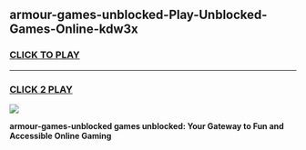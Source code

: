 
## armour-games-unblocked-Play-Unblocked-Games-Online-kdw3x
<h3>
<a href="https://premium76.site?title=armour-games-unblocked&ref=25A">CLICK TO PLAY</a></h3>
<hr>

<h3>
<a href="https://premium76.site?title=armour-games-unblocked&ref=25A">CLICK 2 PLAY</a>
  
</h3>

<a href="https://premium76.site?title=armour-games-unblocked&ref=25A"><img src="https://clearcache.store/games.png"></a>


**armour-games-unblocked games unblocked: Your Gateway to Fun and Accessible Online Gaming**
